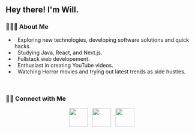 <h2> Hey there! I'm Will.</h2>


<h3> 👨🏻‍💻 About Me </h3>

-  &nbsp; Exploring new technologies, developing software solutions and quick hacks.
-  &nbsp; Studying Java, React, and Next.js.
-  &nbsp; Fullstack web developement.
-  &nbsp; Enthusiast in creating YouTube videos.
-  &nbsp; Watching Horror movies and trying out latest trends as side hustles.
<br>
<!-- <p align="center">
  [![GitHub Streak](https://streak-stats.demolab.com?user=Will513r&theme=dark)](https://git.io/streak-stats)

</p>  
<br> -->

<h3> 🤝🏻 Connect with Me </h3>

<p align="center">
&nbsp; <a href="https://twitter.com/thetechdad87" target="_blank" rel="noopener noreferrer"><img src="https://img.icons8.com/plasticine/100/000000/twitter.png" width="50" /></a>  
&nbsp; <a href="mailto:thetechdad87@gmail.com" target="_blank" rel="noopener noreferrer"><img src="https://img.icons8.com/plasticine/100/000000/gmail.png"  width="50" /></a>
&nbsp; <a href="https://www.youtube.com/channel/UCjV0wdH89M-Cq7yO2v2rIvw/" target="_blank" rel="noopener noreferrer"><img src="https://img.icons8.com/plasticine/100/000000/youtube.png" width="50" /></a> 
</p>


